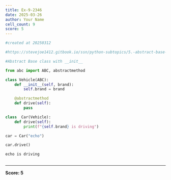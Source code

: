 ```yaml
---
title: Ex-9-2346
date: 2025-03-26
author: Your Name
cell_count: 9
score: 5
---
```


```python
#created at 20250312
```


```python
#https://stevejoe1412.gitbook.io/ssn/python-subtopics/5.-abstract-base-classes-abcs
```


```python
#Abstract Base class with __init__
```


```python
from abc import ABC, abstractmethod
```


```python
class Vehicle(ABC):
    def __init__(self, brand):
        self.brand = brand

    @abstractmethod
    def drive(self):
        pass
```


```python
class  Car(Vehicle):
    def drive(self):
        print(f"{self.brand} is driving")
```


```python
car = Car("echo")

```


```python
car.drive()
```

    echo is driving



```python

```


---
**Score: 5**